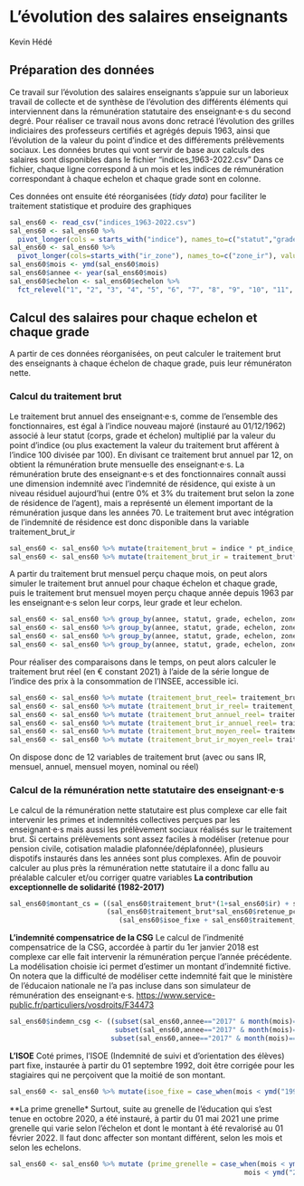L’évolution des salaires enseignants
================
Kevin Hédé

## Préparation des données

Ce travail sur l’évolution des salaires enseignants s’appuie sur un
laborieux travail de collecte et de synthèse de l’évolution des
différents éléments qui interviennent dans la rémunération statutaire
des enseignant·e·s du second degré. Pour réaliser ce travail nous avons
donc retracé l’évolution des grilles indiciaires des professeurs
certifiés et agrégés depuis 1963, ainsi que l’évolution de la valeur du
point d’indice et des différements prélèvements sociaux. Les données
brutes qui vont servir de base aux calculs des salaires sont disponibles
dans le fichier “indices_1963-2022.csv” Dans ce fichier, chaque ligne
correspond à un mois et les indices de rémunération correspondant à
chaque echelon et chaque grade sont en colonne.

Ces données ont ensuite été réorganisées (*tidy data*) pour faciliter le
traitement statistique et produire des graphiques

``` r
sal_ens60 <- read_csv("indices_1963-2022.csv")
sal_ens60 <- sal_ens60 %>% 
  pivot_longer(cols = starts_with("indice"), names_to=c("statut","grade","echelon"), names_prefix = "indice_", names_sep="_", values_to="indice")
sal_ens60 <- sal_ens60 %>%
  pivot_longer(cols=starts_with("ir_zone"), names_to=c("zone_ir"), values_to="ir")
sal_ens60$mois <- ymd(sal_ens60$mois)
sal_ens60$annee <- year(sal_ens60$mois)
sal_ens60$echelon <- sal_ens60$echelon %>%
  fct_relevel("1", "2", "3", "4", "5", "6", "7", "8", "9", "10", "11", "hea1","hea2", "hea3", "heb1", "heb2", "heb3")
```

## Calcul des salaires pour chaque echelon et chaque grade

A partir de ces données réorganisées, on peut calculer le traitement
brut des enseignants à chaque échelon de chaque grade, puis leur
rémunératon nette.

### Calcul du traitement brut

Le traitement brut annuel des enseignant·e·s, comme de l’ensemble des
fonctionnaires, est égal à l’indice nouveau majoré (instauré au
01/12/1962) associé à leur statut (corps, grade et échelon) multiplié
par la valeur du point d’indice (ou plus exactement la valeur du
traitement brut afférent à l’indice 100 divisée par 100). En divisant ce
traitement brut annuel par 12, on obtient la rémunération brute
mensuelle des enseignant·e·s. La rémunération brute des enseignant·e·s
et des fonctionnaires connaît aussi une dimension indemnité avec
l’indemnité de résidence, qui existe à un niveau résiduel aujourd’hui
(entre 0% et 3% du traitement brut selon la zone de résidence de
l’agent), mais a représenté un élement important de la rémunération
jusque dans les années 70. Le traitement brut avec intégration de
l’indemnité de résidence est donc disponible dans la variable
traitement_brut_ir

``` r
sal_ens60 <- sal_ens60 %>% mutate(traitement_brut = indice * pt_indice_euros/12)
sal_ens60 <- sal_ens60 %>% mutate(traitement_brut_ir = traitement_brut*(1+ir))
```

A partir du traitement brut mensuel perçu chaque mois, on peut alors
simuler le traitement brut annuel pour chaque échelon et chaque grade,
puis le traitement brut mensuel moyen perçu chaque année depuis 1963 par
les enseignant·e·s selon leur corps, leur grade et leur echelon.

``` r
sal_ens60 <- sal_ens60 %>% group_by(annee, statut, grade, echelon, zone_ir) %>% mutate(traitement_brut_annuel = sum(traitement_brut, na.rm=TRUE))
sal_ens60 <- sal_ens60 %>% group_by(annee, statut, grade, echelon, zone_ir) %>% mutate (traitement_brut_ir_annuel = sum(traitement_brut_ir, na.rm=TRUE))
sal_ens60 <- sal_ens60 %>% group_by(annee, statut, grade, echelon, zone_ir) %>% mutate (traitement_brut_moyen = mean(traitement_brut, na.rm=TRUE))
sal_ens60 <- sal_ens60 %>% group_by(annee, statut, grade, echelon, zone_ir) %>% mutate (traitement_brut_ir_moyen = mean(traitement_brut_ir, na.rm=TRUE))
```

Pour réaliser des comparaisons dans le temps, on peut alors calculer le
traitement brut réel (en € constant 2021) à l’aide de la série longue de
l’indice des prix à la consommation de l’INSEE, accessible ici.

``` r
sal_ens60 <- sal_ens60 %>% mutate (traitement_brut_reel= traitement_brut / ipc_mensuel*106.45)
sal_ens60 <- sal_ens60 %>% mutate (traitement_brut_ir_reel= traitement_brut_ir / ipc_mensuel*106.45)
sal_ens60 <- sal_ens60 %>% mutate (traitement_brut_annuel_reel= traitement_brut_annuel / ipc_annuel*106.45)
sal_ens60 <- sal_ens60 %>% mutate (traitement_brut_ir_annuel_reel= traitement_brut_ir_annuel / ipc_annuel*106.45)
sal_ens60 <- sal_ens60 %>% mutate (traitement_brut_moyen_reel= traitement_brut_moyen / ipc_annuel*106.45)
sal_ens60 <- sal_ens60 %>% mutate (traitement_brut_ir_moyen_reel= traitement_brut_ir_moyen / ipc_annuel*106.45)
```

On dispose donc de 12 variables de traitement brut (avec ou sans IR,
mensuel, annuel, mensuel moyen, nominal ou réel)

### Calcul de la rémunération nette statutaire des enseignant·e·s

Le calcul de la rémunération nette statutaire est plus complexe car elle
fait intervenir les primes et indemnités collectives perçues par les
enseignant·e·s mais aussi les prélèvement sociaux réalisés sur le
traitement brut. Si certains prélèvements sont assez faciles à modéliser
(retenue pour pension civile, cotisation maladie plafonnée/déplafonnée),
plusieurs dispotifs instaurés dans les années sont plus complexes. Afin
de pouvoir calculer au plus près la rémunération nette statutaire il a
donc fallu au préalable calculer et/ou corriger quatre variables **La
contribution exceptionnelle de solidarité (1982-2017)**

``` r
sal_ens60$montant_cs = ((sal_ens60$traitement_brut*(1+sal_ens60$ir) + sal_ens60$isoe_fixe) - 
                        (sal_ens60$traitement_brut*sal_ens60$retenue_pc + sal_ens60$tranf_primes_pts + 
                           (sal_ens60$isoe_fixe + sal_ens60$traitement_brut*sal_ens60$ir - sal_ens60$tranf_primes_pts)*sal_ens60$rafp))*sal_ens60$ces_net
```

**L’indemnité compensatrice de la CSG** Le calcul de l’indmenité
compensatrice de la CSG, accordée à partir du 1er janvier 2018 est
complexe car elle fait intervenir la rémunération perçue l’année
précédente. La modélisation choisie ici permet d’estimer un montant
d’indemnité fictive. On notera que la difficulté de modéliser cette
indemnité fait que le ministère de l’éducaion nationale ne l’a pas
incluse dans son simulateur de rémunération des enseignant·e·s.
<https://www.service-public.fr/particuliers/vosdroits/F34473>

``` r
sal_ens60$indemn_csg <- ((subset(sal_ens60,annee=="2017" & month(mois)=="1")$traitement_brut_ir_moyen*12+
                          subset(sal_ens60,annee=="2017" & month(mois)=="1")$isoe_fixe*12)*0.016702-
                         subset(sal_ens60,annee=="2017" & month(mois)=="1")$montant_cs*12)*sal_ens60$ind_csg/12
```

**L’ISOE** Coté primes, l’ISOE (Indemnité de suivi et d’orientation des
élèves) part fixe, instaurée à partir du 01 septembre 1992, doit être
corrigée pour les stagiaires qui ne perçoivent que la moitié de son
montant.

``` r
sal_ens60 <- sal_ens60 %>% mutate(isoe_fixe = case_when(mois < ymd("1992-09-01") ~ 0, (grade=="cn" & echelon =="1") ~ isoe_fixe/2, TRUE ~ isoe_fixe ))
```

\*\*La prime grenelle\* Surtout, suite au grenelle de l’éducation qui
s’est tenue en octobre 2020, a été instauré, à partir du 01 mai 2021 une
prime grenelle qui varie selon l’échelon et dont le montant à été
revalorisé au 01 février 2022. Il faut donc affecter son montant
différent, selon les mois et selon les echelons.

``` r
sal_ens60 <- sal_ens60 %>% mutate (prime_grenelle = case_when(mois < ymd("2021-05-01") ~ 0,  grade=="hc" ~ 0, grade=="ex" ~ 0,
                                                          mois < ymd("2022-02-01") & echelon=="2" ~ 1400/12, mois > ymd("2022-01-01") & echelon=="2" ~ 2200/12, mois > ymd("2022-01-01") & echelon=="3" ~ 2050/12, mois < ymd("2022-02-01") & echelon=="3" ~ 1250/12, mois < ymd("2022-02-01") & echelon=="4" ~ 900/12, mois > ymd("2022-01-01") & echelon=="4" ~ 1500/12, mois < ymd("2022-02-01") & echelon=="5" ~ 700/12, mois > ymd("2022-01-01") & echelon=="5" ~ 1100/12, mois < ymd("2022-02-01") & echelon=="6" ~ 500/12, mois > ymd("2022-01-01") & echelon=="6" ~ 900/12, mois < ymd("2022-02-01") & echelon=="7" ~ 500/12, mois > ymd("2022-01-01") & echelon=="7" ~ 900/12, mois > ymd("2022-01-01") & echelon=="7" ~ 900/12, mois > ymd("2022-01-01") & echelon=="8" ~ 400/12, mois > ymd("2022-01-01") & echelon=="9" ~ 400/12, TRUE ~ 0))
```
